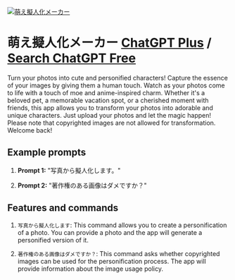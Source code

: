 
[![萌え擬人化メーカー](https://files.oaiusercontent.com/file-V3lOJumGTal4DwROWEHKFWZE?se=2123-10-18T03%3A33%3A43Z&sp=r&sv=2021-08-06&sr=b&rscc=max-age%3D31536000%2C%20immutable&rscd=attachment%3B%20filename%3Dc5481c4c-9614-42ff-80a4-bb57b9733ae4.png&sig=XtCY8vMZp%2BFmjIJg2C0%2BoTqIBTsUspi6cvnrYqCJsSI%3D)](https://chat.openai.com/g/g-mNc3mc09w-meng-eni-ren-hua-meka)

# 萌え擬人化メーカー [ChatGPT Plus](https://chat.openai.com/g/g-mNc3mc09w-meng-eni-ren-hua-meka) / [Search ChatGPT Free](https://gptcall.net/index.html#/?search=%E8%90%8C%E3%81%88%E6%93%AC%E4%BA%BA%E5%8C%96%E3%83%A1%E3%83%BC%E3%82%AB%E3%83%BC)

Turn your photos into cute and personified characters! Capture the essence of your images by giving them a human touch. Watch as your photos come to life with a touch of moe and anime-inspired charm. Whether it's a beloved pet, a memorable vacation spot, or a cherished moment with friends, this app allows you to transform your photos into adorable and unique characters. Just upload your photos and let the magic happen! Please note that copyrighted images are not allowed for transformation. Welcome back!

## Example prompts

1. **Prompt 1:** "写真から擬人化します。"

2. **Prompt 2:** "著作権のある画像はダメですか？"

## Features and commands

1. `写真から擬人化します`: This command allows you to create a personification of a photo. You can provide a photo and the app will generate a personified version of it.

2. `著作権のある画像はダメですか？`: This command asks whether copyrighted images can be used for the personification process. The app will provide information about the image usage policy.


